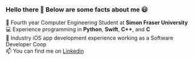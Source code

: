 ### Hello there 👋 Below are some facts about me 😃
:school: Fourth year Computer Engineering Student at **Simon Fraser University**  
:computer: Experience programming in **Python**, **Swift**, **C++**, and **C**  
:iphone: Industry iOS app development experience working as a Software Developer Coop  
:mailbox: You can find me on [Linkedin](https://www.linkedin.com/in/matthew-chute/)  
